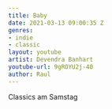 ```yaml
---
title: Baby
date: 2021-03-13 09:00:35 Z
genres:
- indie
- classic
layout: youtube
artist: Devendra Banhart
youtube-url: 9gROYU2j-40
author: Raul
---
```


Classics am Samstag